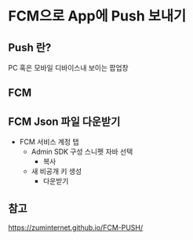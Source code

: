 # FCM으로 App에 Push 보내기

## Push 란?

PC 혹은 모바일 디바이스내 보이는 팝업창

## FCM

## FCM Json 파일 다운받기

- FCM 서비스 계정 탭
  - Admin SDK 구성 스니펫 자바 선택
    - 복사
  - 새 비공개 키 생성
    - 다운받기

## 참고

https://zuminternet.github.io/FCM-PUSH/

